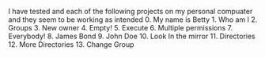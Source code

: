 I have tested and each of the following projects on my personal compuater and they seem to be working as intended 
	0. My name is Betty
	1. Who am I
	2. Groups
	3. New owner
	4. Empty!
	5. Execute
	6. Multiple permissions
	7. Everybody!
	8. James Bond
	9. John Doe
	10. Look In the mirror
	11. Directories
	12. More Directories
	13. Change Group
